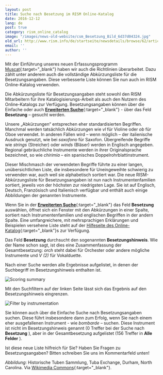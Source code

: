 ```yaml
---
layout: post
title: Suche nach Besetzung im RISM Online-Katalog
date: 2016-12-12
lang: de
post: true
category: rism_online_catalog
image: "/images/news-old-website/csm_Besetzung_Bild_6d37d04324.jpg"
old_url: http://www.rism.info/de/startseite/newsdetails/browse/62/article/64/searching-by-instrumentation-in-rism.html
email: ''
author: ''
---
```


Mit der Einführung unseres neuen Erfassungsprogramm [Muscat](/self_representation/2016/11/14/welcome-muscat.html){:target="_blank"} haben wir auch die Richtlinien überarbeitet. Dazu zählt unter anderem auch die vollständige Abkürzungsliste für die Besetzungsangaben. Diese verbesserte Liste können Sie nun auch im RISM Online-Katalog verwenden.


Die Abkürzungsliste für Besetzungsangaben steht sowohl den RISM Mitarbeitern für ihre Katalogisierungs-Arbeit als auch den Nutzern des Online-Katalogs zur Verfügung. Besetzungsangaben können über die Einfache oder auch [**Erweiterten Suche**](https://opac.rism.info/metaopac/start.do?View=rism&SearchType=2&Language=en){:target="_blank"} - über das Feld **Besetzung** – gesucht werden.

Unsere „Abkürzungen“ entsprechen eher standardisierten Begriffen. Manchmal werden tatsächlich Abkürzungen wie _vl_ für Violine oder _ob_ für Oboe verwendet. In anderen Fällen wird – wenn möglich – der italienische Ausdruck genutzt, wie bei _saxofono_ für Saxofon. Übergreifende Begriffe wie _strings_ (Streicher) oder _winds_ (Bläser) werden in Englisch angegeben. Regional gebräuchliche Instrumente werden in ihrer Originalsprache bezeichnet, so wie _chirimía –_ ein spanisches Doppelrohrblattinstrument.

Dieser Mischmasch der verwendeten Begriffe führte zu einer langen, unübersichtlichen Liste, die insbesondere für Uneingeweihte schwierig zu verwenden war, auch weil sie alphabetisch sortiert war. Die neue RISM-Abkürzungsliste für Besetzungsangaben ist nun nach Instrumentenfamilien sortiert, jeweils von der höchsten zur niedrigsten Lage. Sie ist auf Englisch, Deutsch, Französisch und Italienisch verfügbar und enthält auch einige Abbildungen der genannten Instrumente.

Wenn Sie in der [**Erweiterten Suche**](https://opac.rism.info/metaopac/start.do?View=rism&SearchType=2&Language=en){:target="_blank"} das Feld **Besetzung** auswählen, öffnet sich ein Fenster mit den Abkürzungen in einer Spalte, sortiert nach Instrumentenfamilien und englischen Begriffen in der andern Spalte. Eine umfangreichere, mit mehrsprachigen Erklärungen und Beispielen versehene Liste steht auf der [Hilfeseite des Online-Katalog](https://opac.rism.info/?id=4#171){:target="_blank"}s zur Verfügung.

Das Feld **Besetzung** durchsucht den sogenannten **Besetzungshinweis**. Wie der Name schon sagt, ist dies eine Zusammenfassung der Gesamtbesetzung: _orch_ steht dabei für Orchester oder andere mögliche Instrumente und _V (2)_ für Vokalduette.

Nach einer Suche werden alle Ergebnisse aufgelistet, in denen der Suchbegriff im Besetzungshinweis enthalten ist.

![Scoring summary](http://rism.info/resources-old-website/news/Besetzung_Suche_ex_1_779_x_736.jpg)

Mit den Suchfiltern auf der linken Seite lässt sich das Ergebnis auf den Besetzungshinweis eingrenzen.

![Filter by instrumentation](http://rism.info/resources-old-website/news/Besetzung_Suche_ex_2_162_x_237.jpg)


Sie können auch über die Einfache Suche nach Besetzungsangaben suchen. Diese führt insbesondere dann zum Erfolg, wenn Sie nach einem eher ausgefallenen Instrument - wie _bombarde –_ suchen. Diese Instrument ist nicht im Besetzungshinweis genannt (0 Treffer bei der Suche nach **Besetzung** ), aber in der Gesamtbesetzung aufgelistet (156 Treffer in **Alle Felder** ).

Ist diese neue Liste hilfreich für Sie? Haben Sie Fragen zu Besetzungsangaben? Bitten schreiben Sie uns im Kommentarfeld unten!

_Abbildung_: Historische Tuben Sammlung, Tuba Exchange, Durham, North Carolina. Via [Wikimedia Commons](https://commons.wikimedia.org/wiki/File:Historic_tuba_collection_(8635531700).jpg){:target="_blank"}.
